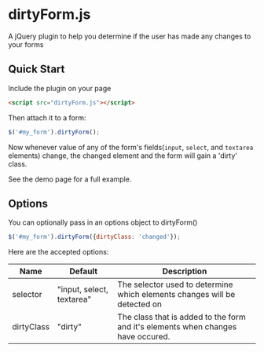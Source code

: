 dirtyForm.js
============

A jQuery plugin to help you determine if the user has made any changes to your forms

## Quick Start
Include the plugin on your page
```html
<script src="dirtyForm.js"></script>
```

Then attach it to a form:
```javascript
$('#my_form').dirtyForm();
```

Now whenever value of any of the form's fields(`input`, `select`, and `textarea` elements) change, the changed element and the form will gain a 'dirty' class.

See the demo page for a full example.

## Options
You can optionally pass in an options object to dirtyForm()
```javascript
$('#my_form').dirtyForm({dirtyClass: 'changed'});
```

Here are the accepted options:

Name | Default | Description
----|----|----
selector|"input, select, textarea"|The selector used to determine which elements changes will be detected on
dirtyClass|"dirty"|The class that is added to the form and it's elements when changes have occured.
